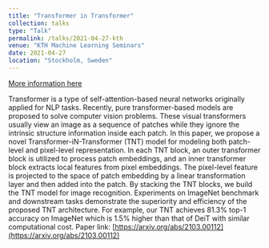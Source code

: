```yaml
---
title: "Transformer in Transformer"
collection: talks
type: "Talk"
permalink: /talks/2021-04-27-kth
venue: "KTH Machine Learning Seminars"
date: 2021-04-27
location: "Stockholm, Sweden"
---
```


[More information here](https://www.csc.kth.se/cvap/cvg/ml-seminars/posts/post-2/)

Transformer is a type of self-attention-based neural networks originally applied for NLP tasks. Recently, pure transformer-based models are proposed to solve computer vision problems. These visual transformers usually view an image as a sequence of patches while they ignore the intrinsic structure information inside each patch. In this paper, we propose a novel Transformer-iN-Transformer (TNT) model for modeling both patch-level and pixel-level representation. In each TNT block, an outer transformer block is utilized to process patch embeddings, and an inner transformer block extracts local features from pixel embeddings. The pixel-level feature is projected to the space of patch embedding by a linear transformation layer and then added into the patch. By stacking the TNT blocks, we build the TNT model for image recognition. Experiments on ImageNet benchmark and downstream tasks demonstrate the superiority and efficiency of the proposed TNT architecture. For example, our TNT achieves 81.3% top-1 accuracy on ImageNet which is 1.5% higher than that of DeiT with similar computational cost. Paper link: [https://arxiv.org/abs/2103.00112](https://arxiv.org/abs/2103.00112)
